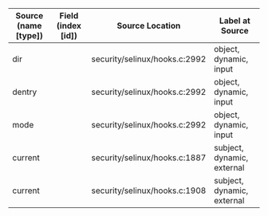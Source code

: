| Source (name [type]) | Field (index [id]) | Source Location               | Label at Source             |
|----------------------|--------------------|-------------------------------|-----------------------------|
| dir                  |                    | security/selinux/hooks.c:2992 | object, dynamic, input      |
| dentry               |                    | security/selinux/hooks.c:2992 | object, dynamic, input      |
| mode                 |                    | security/selinux/hooks.c:2992 | object, dynamic, input      |
| current              |                    | security/selinux/hooks.c:1887 | subject, dynamic, external  |
| current              |                    | security/selinux/hooks.c:1908 | subject, dynamic, external  |